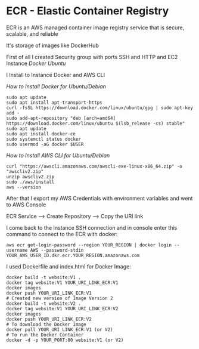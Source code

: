 # ECR - Elastic Container Registry
ECR is an AWS managed container image registry service that is secure, scalable, and reliable

It's storage of images like DockerHub

First of all I created Security group with ports SSH and HTTP and EC2 Instance *Docker Ubuntu*

I Install to Instance Docker and AWS CLI

*How to Install Docker for Ubuntu/Debian*

```
sudo apt update
sudo apt install apt-transport-https
curl -fsSL https://download.docker.com/linux/ubuntu/gpg | sudo apt-key add -
sudo add-apt-repository "deb [arch=amd64] https://download.docker.com/linux/ubuntu $(lsb_release -cs) stable"
sudo apt update
sudo apt install docker-ce
sudo systemctl status docker
sudo usermod -aG docker $USER
```

*How to Install AWS CLI for Ubuntu/Debian*
```
curl "https://awscli.amazonaws.com/awscli-exe-linux-x86_64.zip" -o "awscliv2.zip"
unzip awscliv2.zip
sudo ./aws/install
aws --version
```

After that I export my AWS Credentials with environment variables and went to AWS Console

ECR Service --> Create Repository --> Copy the URI link

I come back to the Instance SSH connection and in console enter this command to connect to the ECR with docker:

```
aws ecr get-login-password --region YOUR_REGION | docker login --username AWS --password-stdin YOUR_AWS_USER_ID.dkr.ecr.YOUR_REGION.amazonaws.com
```

I used Dockerfile and index.html for Docker Image:

```
docker build -t website:V1 .
docker tag website:V1 YOUR_URI_LINK_ECR:V1
docker images
docker push YOUR_URI_LINK_ECR:V1
# Created new version of Image Version 2
docker build -t website:V2 .
docker tag website:V1 YOUR_URI_LINK_ECR:V2
docker images
docker push YOUR_URI_LINK_ECR:V2
# To download the Docker Image
docker pull YOUR_URI_LINK_ECR:V1 (or V2)
# To run the Docker Container
docker -d -p YOUR_PORT:80 website:V1 (or V2)
```